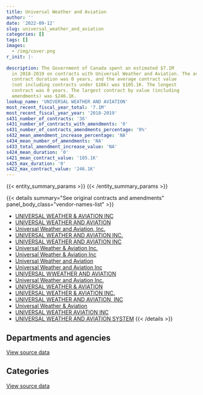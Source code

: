 ```yaml
---
title: Universal Weather and Aviation
author: ''
date: '2022-09-12'
slug: universal_weather_and_aviation
categories: []
tags: []
images:
  - /img/cover.png
r_init: |-
  
description: The Government of Canada spent an estimated $7.1M
  in 2018-2019 on contracts with Universal Weather and Aviation. The average
  contract duration was 0 years, and the average contract value
  (not including contracts under $10k) was $105.1K. The longest
  contract was 0 years. The largest contract by value (including
  amendments) was $246.1K.
lookup_name: 'UNIVERSAL WEATHER AND AVIATION'
most_recent_fiscal_year_total: '7.1M'
most_recent_fiscal_year_year: '2018-2019'
s431_number_of_contracts: '36'
s431_number_of_contracts_with_amendments: '0'
s431_number_of_contracts_amendments_percentage: '0%'
s432_mean_amendment_increase_percentage: 'NA'
s434_mean_number_of_amendments: 'NA'
s433_total_amendment_increase_value: 'NA'
s424_mean_duration: '0'
s421_mean_contract_value: '105.1K'
s425_max_duration: '0'
s422_max_contract_value: '246.1K'
---
```


<script src="/rmarkdown-libs/htmlwidgets/htmlwidgets.js"></script>
<link href="/rmarkdown-libs/datatables-css/datatables-crosstalk.css" rel="stylesheet" />
<script src="/rmarkdown-libs/datatables-binding/datatables.js"></script>
<script src="/rmarkdown-libs/jquery/jquery-3.6.0.min.js"></script>
<link href="/rmarkdown-libs/dt-core-bootstrap/css/dataTables.bootstrap.min.css" rel="stylesheet" />
<link href="/rmarkdown-libs/dt-core-bootstrap/css/dataTables.bootstrap.extra.css" rel="stylesheet" />
<script src="/rmarkdown-libs/dt-core-bootstrap/js/jquery.dataTables.min.js"></script>
<script src="/rmarkdown-libs/dt-core-bootstrap/js/dataTables.bootstrap.min.js"></script>
<link href="/rmarkdown-libs/crosstalk/css/crosstalk.min.css" rel="stylesheet" />
<script src="/rmarkdown-libs/crosstalk/js/crosstalk.min.js"></script>
<script src="/rmarkdown-libs/htmlwidgets/htmlwidgets.js"></script>
<link href="/rmarkdown-libs/datatables-css/datatables-crosstalk.css" rel="stylesheet" />
<script src="/rmarkdown-libs/datatables-binding/datatables.js"></script>
<script src="/rmarkdown-libs/jquery/jquery-3.6.0.min.js"></script>
<link href="/rmarkdown-libs/dt-core-bootstrap/css/dataTables.bootstrap.min.css" rel="stylesheet" />
<link href="/rmarkdown-libs/dt-core-bootstrap/css/dataTables.bootstrap.extra.css" rel="stylesheet" />
<script src="/rmarkdown-libs/dt-core-bootstrap/js/jquery.dataTables.min.js"></script>
<script src="/rmarkdown-libs/dt-core-bootstrap/js/dataTables.bootstrap.min.js"></script>
<link href="/rmarkdown-libs/crosstalk/css/crosstalk.min.css" rel="stylesheet" />
<script src="/rmarkdown-libs/crosstalk/js/crosstalk.min.js"></script>

{{< entity_summary_params >}}
{{< /entity_summary_params >}}

{{< details summary="See original contracts and amendments" panel_body_class="vendor-names-list" >}}
- [UNIVERSAL WEATHER & AVIATION INC](https://search.open.canada.ca/en/ct/?sort=contract_value_f%20desc&page=1&search_text=%22UNIVERSAL%20WEATHER%20%26%20AVIATION%20INC%22)
- [UNIVERSAL WEATHER AND AVIATION](https://search.open.canada.ca/en/ct/?sort=contract_value_f%20desc&page=1&search_text=%22UNIVERSAL%20WEATHER%20AND%20AVIATION%22)
- [Universal Weather and Aviation, Inc.](https://search.open.canada.ca/en/ct/?sort=contract_value_f%20desc&page=1&search_text=%22Universal%20Weather%20and%20Aviation%2c%20Inc.%22)
- [UNIVERSAL WEATHER AND AVIATION INC.](https://search.open.canada.ca/en/ct/?sort=contract_value_f%20desc&page=1&search_text=%22UNIVERSAL%20WEATHER%20AND%20AVIATION%20INC.%22)
- [UNIVERSAL WEATHER AND AVIATION INC](https://search.open.canada.ca/en/ct/?sort=contract_value_f%20desc&page=1&search_text=%22UNIVERSAL%20WEATHER%20AND%20AVIATION%20INC%22)
- [Universal Weather & Aviation Inc.](https://search.open.canada.ca/en/ct/?sort=contract_value_f%20desc&page=1&search_text=%22Universal%20Weather%20%26%20Aviation%20Inc.%22)
- [Universal Weather & Aviation Inc](https://search.open.canada.ca/en/ct/?sort=contract_value_f%20desc&page=1&search_text=%22Universal%20Weather%20%26%20Aviation%20Inc%22)
- [Universal Weather and Aviation](https://search.open.canada.ca/en/ct/?sort=contract_value_f%20desc&page=1&search_text=%22Universal%20Weather%20and%20Aviation%22)
- [Universal Weather and Aviation Inc](https://search.open.canada.ca/en/ct/?sort=contract_value_f%20desc&page=1&search_text=%22Universal%20Weather%20and%20Aviation%20Inc%22)
- [UNIVERSAL WWEATHER AND AVIATION](https://search.open.canada.ca/en/ct/?sort=contract_value_f%20desc&page=1&search_text=%22UNIVERSAL%20WWEATHER%20AND%20AVIATION%22)
- [Universal Weather and Aviation Inc.](https://search.open.canada.ca/en/ct/?sort=contract_value_f%20desc&page=1&search_text=%22Universal%20Weather%20and%20Aviation%20Inc.%22)
- [UNIVERSAL WEATHER & AVIATION](https://search.open.canada.ca/en/ct/?sort=contract_value_f%20desc&page=1&search_text=%22UNIVERSAL%20WEATHER%20%26%20AVIATION%22)
- [UNIVERSAL WEATHER & AVIATION INC.](https://search.open.canada.ca/en/ct/?sort=contract_value_f%20desc&page=1&search_text=%22UNIVERSAL%20WEATHER%20%26%20AVIATION%20INC.%22)
- [UNIVERSAL WEATHER AND AVIATION, INC](https://search.open.canada.ca/en/ct/?sort=contract_value_f%20desc&page=1&search_text=%22UNIVERSAL%20WEATHER%20AND%20AVIATION%2c%20INC%22)
- [Universal Weather & Aviation](https://search.open.canada.ca/en/ct/?sort=contract_value_f%20desc&page=1&search_text=%22Universal%20Weather%20%26%20Aviation%22)
- [UNIVERSAL WEATHER AVIATION INC](https://search.open.canada.ca/en/ct/?sort=contract_value_f%20desc&page=1&search_text=%22UNIVERSAL%20WEATHER%20AVIATION%20INC%22)
- [UNIVERSAL WEATHER AND AVIATION SYSTEM](https://search.open.canada.ca/en/ct/?sort=contract_value_f%20desc&page=1&search_text=%22UNIVERSAL%20WEATHER%20AND%20AVIATION%20SYSTEM%22)
{{< /details >}}

## Departments and agencies

<div id="htmlwidget-1" style="width:100%;height:auto;" class="datatables html-widget"></div>
<script type="application/json" data-for="htmlwidget-1">{"x":{"style":"bootstrap","filter":"none","vertical":false,"data":[["<a href=\"/departments/dnd-mdn/\">National Defence<\/a>"],[513561.7],[7050797.04]],"container":"<table class=\"table table-striped table-hover row-border order-column display\">\n  <thead>\n    <tr>\n      <th>Department<\/th>\n      <th>2017-2018<\/th>\n      <th>2018-2019<\/th>\n    <\/tr>\n  <\/thead>\n<\/table>","options":{"order":[[2,"desc"]],"pageLength":10,"autoWidth":true,"columnDefs":[{"targets":1,"render":"function(data, type, row, meta) {\n    return type !== 'display' ? data : DTWidget.formatCurrency(data, \"$\", 2, 3, \",\", \".\", true, null);\n  }"},{"targets":2,"render":"function(data, type, row, meta) {\n    return type !== 'display' ? data : DTWidget.formatCurrency(data, \"$\", 2, 3, \",\", \".\", true, null);\n  }"},{"width":"16%","targets":[1,2]},{"className":"dt-right","targets":[1,2]}],"orderClasses":false}},"evals":["options.columnDefs.0.render","options.columnDefs.1.render"],"jsHooks":[]}</script>
<p class="text-right">
<a href="https://github.com/GoC-Spending/contracts-data/tree/main/data/out/vendors/universal_weather_and_aviation/summary_by_fiscal_year_by_department.csv" class="source-data-link btn btn-link">View source data</a>
</p>

## Categories

<div id="htmlwidget-2" style="width:100%;height:auto;" class="datatables html-widget"></div>
<script type="application/json" data-for="htmlwidget-2">{"x":{"style":"bootstrap","filter":"none","vertical":false,"data":[["<a href=\"/categories/defence/\">Defence<\/a>"],[513561.7],[7050797.04]],"container":"<table class=\"table table-striped table-hover row-border order-column display\">\n  <thead>\n    <tr>\n      <th>Category<\/th>\n      <th>2017-2018<\/th>\n      <th>2018-2019<\/th>\n    <\/tr>\n  <\/thead>\n<\/table>","options":{"order":[[2,"desc"]],"dom":"t","pageLength":30,"autoWidth":true,"columnDefs":[{"targets":1,"render":"function(data, type, row, meta) {\n    return type !== 'display' ? data : DTWidget.formatCurrency(data, \"$\", 2, 3, \",\", \".\", true, null);\n  }"},{"targets":2,"render":"function(data, type, row, meta) {\n    return type !== 'display' ? data : DTWidget.formatCurrency(data, \"$\", 2, 3, \",\", \".\", true, null);\n  }"},{"width":"16%","targets":[1,2]},{"className":"dt-right","targets":[1,2]}],"orderClasses":false,"lengthMenu":[10,25,30,50,100]}},"evals":["options.columnDefs.0.render","options.columnDefs.1.render"],"jsHooks":[]}</script>
<p class="text-right">
<a href="https://github.com/GoC-Spending/contracts-data/tree/main/data/out/vendors/universal_weather_and_aviation/summary_by_fiscal_year_by_category.csv" class="source-data-link btn btn-link">View source data</a>
</p>
